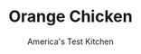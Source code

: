 ---
layout: ../../layouts/MarkdownPostLayout.astro
title: Orange Chicken
author: America's Test Kitchen
pubDate: 2023-03-15
description: "An easy recipe for this crowd-pleaser? It’s in the (brown paper) bag."
image_url: https://res.cloudinary.com/hksqkdlah/image/upload/ar_1:1,c_fill,dpr_2.0,f_auto,fl_lossy.progressive.strip_profile,g_faces:auto,q_auto:low,w_344/SFS_OrangeChicken-94_l6puou
tags: ["Main Courses","Chicken"]
calories: 4595
protein: 40
carbohydrates: 89
fats: 
fiber: 2
ingredients: ["2 , oranges","3/4 cup, chicken broth","1/3 cup, distilled white vinegar","1/3 cup, packed brown sugar","1/4 cup, soy sauce","2 tablespoons, cornstarch","3 , garlic cloves, minced","1 tablespoon, grated fresh ginger","1 tablespoon, sriracha","1 tablespoon, toasted sesame oil","1 1/2 pounds, boneless, skinless chicken thighs, trimmed and cut into 1-inch pieces","2 , large egg whites","1/2 teaspoon, table salt","1 1/2 cups, cornstarch","1/2 cup, all-purpose flour","1 teaspoon, baking powder","1 quart peanut or, vegetable oil for frying","2 , scallions"]
serves: 4
time: "1¼ hours"
instructions: ["FOR THE SAUCE: Using vegetable peeler, remove eight 2-inch strips of zest from 1 orange. Using rasp-style grater, grate 1½ teaspoons zest from remaining orange. Halve both oranges and squeeze to get ¾ cup juice. Combine orange zest (strips and grated) and juice, broth, vinegar, sugar, soy sauce, cornstarch, garlic, ginger, sriracha, and oil in medium saucepan and whisk to dissolve cornstarch.","Bring sauce to simmer over medium-high heat, stirring frequently. Cook until dark brown and thickened, about 2 minutes. Cover and set aside.","Combine chicken, egg whites, and salt in bowl. Place cornstarch, flour, and baking powder in double-bagged large paper shopping bag. Roll top of bag to seal and shake gently to combine. Add chicken mixture to cornstarch mixture in bag, roll top of bag to seal, and shake vigorously to thoroughly coat chicken; set aside.","Line rimmed baking sheet with triple layer of paper towels. Add oil to large Dutch oven and heat over medium-high heat to 350 degrees.","Shake chicken in bag once more. Add half of chicken to hot oil and fry until cooked through (chicken will still be somewhat pale), 4 to 6 minutes, stirring frequently. Adjust burner, if necessary, to maintain oil temperature between 300 and 350 degrees. Using slotted spoon or spider skimmer, transfer fried chicken to prepared sheet. Return oil to 350 degrees and repeat with remaining chicken.","Warm sauce over medium heat until simmering, about 1 minute. Toss sauce and chicken in large bowl until chicken is evenly coated. Serve, sprinkling individual portions with scallions."]
nutrition: ["752 mg Potassium","510 mg Phosphorus","160 mg Calcium","3 mg Iron","71 mg Magnesium","1231 mg Sodium","3 mg Zinc","69 g Fat","11 mg Niacin (B3)","46 g Monounsaturated","13 g Polyunsaturated","37 mg Vitamin C","161 mg Cholesterol","6 g Saturated","2 g Fiber","24 µg Folic acid","41 µg Folate (food)","25 g Sugars","21 µg Vitamin K","288 g Water","89 g Carbs","82 µg Folate equivalent (total)","40 g Protein","13 mg Vitamin E","1 µg Vitamin B12","23 µg Vitamin A","1148 kcal Energy","17 g Sugars, added","4595 calories"]
notes: "You can substitute ¾ cup of bottled orange juice for the freshly squeezed juice, if desired. If your oranges are small, you may need more than two to yield ¾ cup of juice. The chicken will be somewhat pale when fried in step 5; it will get more color when you toss it in the sauce. Serve with rice and steamed broccoli.&nbsp;"
---